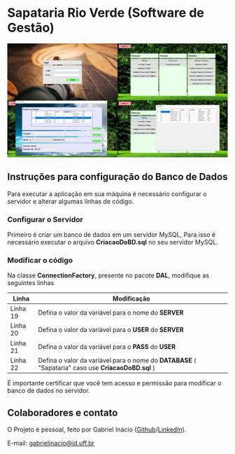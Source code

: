 # Sapataria Rio Verde (Software de Gestão)

![Imagem Principal](https://github.com/GabrielIDSM/Sapataria-Rio-Verde/blob/master/Imagens/CapaRM.png)

## Instruções para configuração do Banco de Dados

Para executar a aplicação em sua máquina é necessário configurar o servidor e alterar algumas linhas de código.

### Configurar o Servidor
Primeiro é criar um banco de dados em um servidor MySQL, Para isso é necessário executar o arquivo **CriacaoDoBD.sql** no seu servidor MySQL.

### Modificar o código
Na classe **ConnectionFactory**, presente no pacote **DAL**, modifique as seguintes linhas

Linha    | Modificação
---------|------------
Linha 19 | Defina o valor da variável para o nome do **SERVER**
Linha 20 | Defina o valor da variável para o **USER** do **SERVER**
Linha 21 | Defina o valor da variável para o **PASS** do **USER**
Linha 22 | Defina o valor da variável para o nome do **DATABASE** ( "Sapataria" caso use **CriacaoDoBD.sql** )

É importante certificar que você tem acesso e permissão para modificar o banco de dados no servidor.

## Colaboradores e contato
O Projeto é pessoal, feito por Gabriel Inácio ([Github](https://github.com/GabrielIDSM)/[LinkedIn](https://www.linkedin.com/in/gabriel-inacio-uff/)).

E-mail: gabrielinacio@id.uff.br
